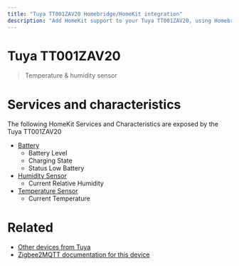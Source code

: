 ```yaml
---
title: "Tuya TT001ZAV20 Homebridge/HomeKit integration"
description: "Add HomeKit support to your Tuya TT001ZAV20, using Homebridge, Zigbee2MQTT and homebridge-z2m."
---
```

<!---
This file has been GENERATED using src/docgen/docgen.ts
DO NOT EDIT THIS FILE MANUALLY!
-->
# Tuya TT001ZAV20
> Temperature & humidity sensor


# Services and characteristics
The following HomeKit Services and Characteristics are exposed by
the Tuya TT001ZAV20

* [Battery](../../battery.md)
  * Battery Level
  * Charging State
  * Status Low Battery
* [Humidity Sensor](../../sensors.md)
  * Current Relative Humidity
* [Temperature Sensor](../../sensors.md)
  * Current Temperature


# Related
* [Other devices from Tuya](../index.md#tuya)
* [Zigbee2MQTT documentation for this device](https://www.zigbee2mqtt.io/devices/TT001ZAV20.html)